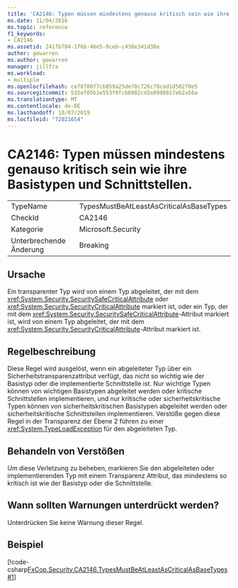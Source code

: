 ```yaml
---
title: 'CA2146: Typen müssen mindestens genauso kritisch sein wie ihre Basistypen und Schnittstellen.'
ms.date: 11/04/2016
ms.topic: reference
f1_keywords:
- CA2146
ms.assetid: 241fb784-1f6b-46e5-8ceb-c438e341d38e
author: gewarren
ms.author: gewarren
manager: jillfra
ms.workload:
- multiple
ms.openlocfilehash: ce7870077cb859a25de70c726c78cad1d50270e5
ms.sourcegitcommit: 535ef05b1e553f0fc66082cd2e0998817eb2a56a
ms.translationtype: MT
ms.contentlocale: de-DE
ms.lasthandoff: 10/07/2019
ms.locfileid: "72021654"
---
```

# <a name="ca2146-types-must-be-at-least-as-critical-as-their-base-types-and-interfaces"></a>CA2146: Typen müssen mindestens genauso kritisch sein wie ihre Basistypen und Schnittstellen.

|||
|-|-|
|TypeName|TypesMustBeAtLeastAsCriticalAsBaseTypes|
|CheckId|CA2146|
|Kategorie|Microsoft.Security|
|Unterbrechende Änderung|Breaking|

## <a name="cause"></a>Ursache
Ein transparenter Typ wird von einem Typ abgeleitet, der mit dem <xref:System.Security.SecuritySafeCriticalAttribute> oder <xref:System.Security.SecurityCriticalAttribute> markiert ist, oder ein Typ, der mit dem <xref:System.Security.SecuritySafeCriticalAttribute>-Attribut markiert ist, wird von einem Typ abgeleitet, der mit dem <xref:System.Security.SecurityCriticalAttribute>-Attribut markiert ist.

## <a name="rule-description"></a>Regelbeschreibung
Diese Regel wird ausgelöst, wenn ein abgeleiteter Typ über ein Sicherheitstransparenzattribut verfügt, das nicht so wichtig wie der Basistyp oder die implementierte Schnittstelle ist. Nur wichtige Typen können von wichtigen Basistypen abgeleitet werden oder kritische Schnittstellen implementieren, und nur kritische oder sicherheitskritische Typen können von sicherheitskritischen Basistypen abgeleitet werden oder sicherheitskritische Schnittstellen implementieren. Verstöße gegen diese Regel in der Transparenz der Ebene 2 führen zu einer <xref:System.TypeLoadException> für den abgeleiteten Typ.

## <a name="how-to-fix-violations"></a>Behandeln von Verstößen
Um diese Verletzung zu beheben, markieren Sie den abgeleiteten oder implementierenden Typ mit einem Transparenz Attribut, das mindestens so kritisch ist wie der Basistyp oder die Schnittstelle.

## <a name="when-to-suppress-warnings"></a>Wann sollten Warnungen unterdrückt werden?
Unterdrücken Sie keine Warnung dieser Regel.

## <a name="example"></a>Beispiel
[!code-csharp[FxCop.Security.CA2146.TypesMustBeAtLeastAsCriticalAsBaseTypes#1](../code-quality/codesnippet/CSharp/ca2146-types-must-be-at-least-as-critical-as-their-base-types-and-interfaces_1.cs)]